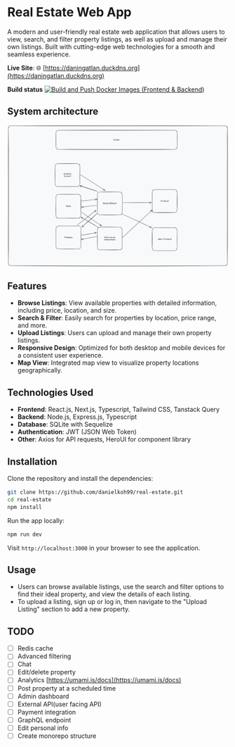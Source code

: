 # Real Estate Web App
A modern and user-friendly real estate web application that allows users to view, search, and filter property listings, as well as upload and manage their own listings. Built with cutting-edge web technologies for a smooth and seamless experience.

**Live Site**: 🌐 [https://daningatlan.duckdns.org](https://daningatlan.duckdns.org)


**Build status** [![Build and Push Docker Images (Frontend & Backend)](https://github.com/danielkoh99/real-estate/actions/workflows/docker-publish.yml/badge.svg)](https://github.com/danielkoh99/real-estate/actions/workflows/docker-publish.yml)


## System architecture

![Architecture Diagram](./assets/system_architecture.png)

## Features

- **Browse Listings**: View available properties with detailed information, including price, location, and size.
- **Search & Filter**: Easily search for properties by location, price range, and more.
- **Upload Listings**: Users can upload and manage their own property listings.
- **Responsive Design**: Optimized for both desktop and mobile devices for a consistent user experience.
- **Map View**: Integrated map view to visualize property locations geographically.

## Technologies Used

- **Frontend**: React.js, Next.js, Typescript, Tailwind CSS, Tanstack Query
- **Backend**: Node.js, Express.js, Typescript
- **Database**: SQLite with Sequelize
- **Authentication**: JWT (JSON Web Token)
- **Other**: Axios for API requests, HeroUI for component library

## Installation

Clone the repository and install the dependencies:

```bash
git clone https://github.com/danielkoh99/real-estate.git
cd real-estate
npm install
```

Run the app locally:

```bash
npm run dev
```

Visit `http://localhost:3000` in your browser to see the application.

## Usage

- Users can browse available listings, use the search and filter options to find their ideal property, and view the details of each listing.
- To upload a listing, sign up or log in, then navigate to the "Upload Listing" section to add a new property.

## TODO

- [ ] Redis cache
- [ ] Advanced filtering
- [ ] Chat
- [ ] Edit/delete property
- [ ] Analytics [https://umami.is/docs](https://umami.is/docs)
- [ ] Post property at a scheduled time
- [ ] Admin dashboard
- [ ] External API(user facing API)
- [ ] Payment integration
- [ ] GraphQL endpoint
- [ ] Edit personal info
- [ ] Create monorepo structure
